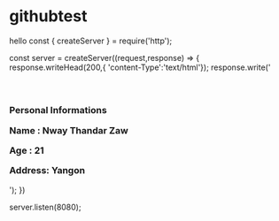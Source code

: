 # githubtest
hello
const { createServer } = require('http');

const server = createServer((request,response) => { 
    response.writeHead(200,{ 'content-Type':'text/html'});
    response.write('<h3><title>Hello World!</title><br><p> Personal Informations<br> </p><p>Name : Nway Thandar Zaw <br><p> Age : 21 </p> <p>Address: Yangon</p></h3>');
})

server.listen(8080);
